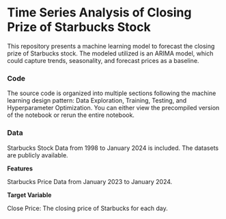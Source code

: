 # Time Series Analysis of Closing Prize of Starbucks Stock

This repository presents a machine learning model to forecast the closing prize of Starbucks stock. The modeled utilized is an ARIMA model, which could capture trends, seasonality, and forecast prices as a baseline.

### Code

The source code is organized into multiple sections following the machine learning design pattern: Data Exploration, Training, Testing, and Hyperparameter Optimization. You can either view the precompiled version of the notebook or rerun the entire notebook.

### Data

Starbucks Stock Data from 1998 to January 2024 is included. The datasets are publicly available.

**Features**

Starbucks Price Data from January 2023 to January 2024.

**Target Variable**

Close Price: The closing price of Starbucks for each day.

